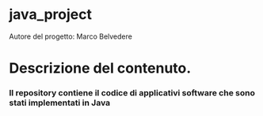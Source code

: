 # java_project

Autore del progetto: Marco Belvedere



# Descrizione del contenuto.

### Il repository contiene il codice di applicativi software che sono stati implementati in Java